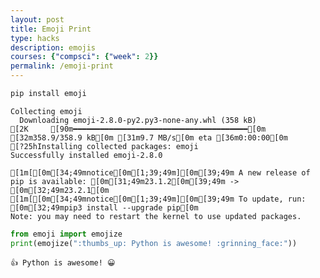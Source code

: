 ```yaml
---
layout: post
title: Emoji Print
type: hacks
description: emojis
courses: {"compsci": {"week": 2}}
permalink: /emoji-print
---
```


```python
pip install emoji

```

    Collecting emoji
      Downloading emoji-2.8.0-py2.py3-none-any.whl (358 kB)
    [2K     [90m━━━━━━━━━━━━━━━━━━━━━━━━━━━━━━━━━━━━━━━[0m [32m358.9/358.9 kB[0m [31m9.7 MB/s[0m eta [36m0:00:00[0m
    [?25hInstalling collected packages: emoji
    Successfully installed emoji-2.8.0
    
    [1m[[0m[34;49mnotice[0m[1;39;49m][0m[39;49m A new release of pip is available: [0m[31;49m23.1.2[0m[39;49m -> [0m[32;49m23.2.1[0m
    [1m[[0m[34;49mnotice[0m[1;39;49m][0m[39;49m To update, run: [0m[32;49mpip3 install --upgrade pip[0m
    Note: you may need to restart the kernel to use updated packages.



```python
from emoji import emojize 
print(emojize(":thumbs_up: Python is awesome! :grinning_face:"))
```

    👍 Python is awesome! 😀